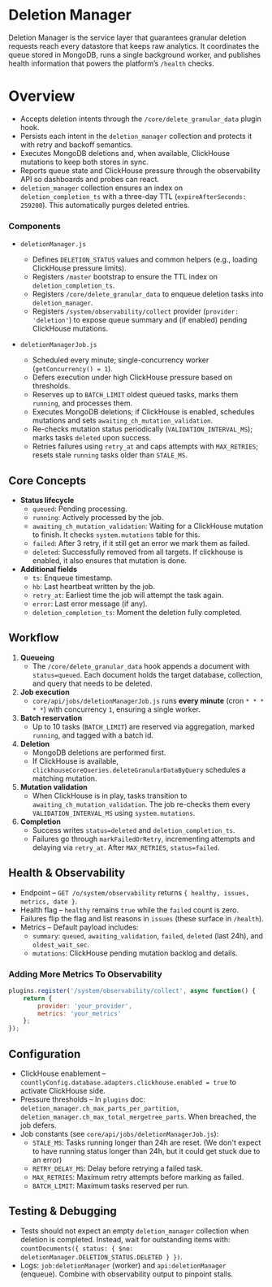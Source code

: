 # Deletion Manager

Deletion Manager is the service layer that guarantees granular deletion requests reach every datastore that keeps raw analytics. It coordinates the queue stored in MongoDB, runs a single background worker, and publishes health information that powers the platform’s `/health` checks.


# Overview

- Accepts deletion intents through the `/core/delete_granular_data` plugin hook.
- Persists each intent in the `deletion_manager` collection and protects it with retry and backoff semantics.
- Executes MongoDB deletions and, when available, ClickHouse mutations to keep both stores in sync.
- Reports queue state and ClickHouse pressure through the observability API so dashboards and probes can react.
- `deletion_manager` collection ensures an index on `deletion_completion_ts` with a three-day TTL (`expireAfterSeconds: 259200`). This automatically purges deleted entries.

### Components

- `deletionManager.js`
  - Defines `DELETION_STATUS` values and common helpers (e.g., loading ClickHouse pressure limits).
  - Registers `/master` bootstrap to ensure the TTL index on `deletion_completion_ts`.
  - Registers `/core/delete_granular_data` to enqueue deletion tasks into `deletion_manager`.
  - Registers `/system/observability/collect` provider (`provider: 'deletion'`) to expose queue summary and (if enabled) pending ClickHouse mutations.

- `deletionManagerJob.js`
  - Scheduled every minute; single-concurrency worker (`getConcurrency() = 1`).
  - Defers execution under high ClickHouse pressure based on thresholds.
  - Reserves up to `BATCH_LIMIT` oldest queued tasks, marks them `running`, and processes them.
  - Executes MongoDB deletions; if ClickHouse is enabled, schedules mutations and sets `awaiting_ch_mutation_validation`.
  - Re-checks mutation status periodically (`VALIDATION_INTERVAL_MS`); marks tasks `deleted` upon success.
  - Retries failures using `retry_at` and caps attempts with `MAX_RETRIES`; resets stale `running` tasks older than `STALE_MS`.

## Core Concepts

- **Status lifecycle**
  - `queued`: Pending processing.
  - `running`: Actively processed by the job.
  - `awaiting_ch_mutation_validation`: Waiting for a ClickHouse mutation to finish. It checks `system.mutations` table for this.
  - `failed`: After 3 retry, if it still get an error we mark them as failed.
  - `deleted`: Successfully removed from all targets. If clickhouse is enabled, it also ensures that mutation is done.
- **Additional fields**
  - `ts`: Enqueue timestamp.
  - `hb`: Last heartbeat written by the job.
  - `retry_at`: Earliest time the job will attempt the task again.
  - `error`: Last error message (if any).
  - `deletion_completion_ts`: Moment the deletion fully completed.

## Workflow

1. **Queueing**
   - The `/core/delete_granular_data` hook appends a document with `status=queued`. Each document holds the target database, collection, and query that needs to be deleted.
2. **Job execution**
   - `core/api/jobs/deletionManagerJob.js` runs **every minute** (cron `* * * * *`) with concurrency `1`, ensuring a single worker.
3. **Batch reservation**
   - Up to 10 tasks (`BATCH_LIMIT`) are reserved via aggregation, marked `running`, and tagged with a batch id.
4. **Deletion**
   - MongoDB deletions are performed first.
   - If ClickHouse is available, `clickhouseCoreQueries.deleteGranularDataByQuery` schedules a matching mutation.
5. **Mutation validation**
   - When ClickHouse is in play, tasks transition to `awaiting_ch_mutation_validation`. The job re-checks them every `VALIDATION_INTERVAL_MS` using `system.mutations`.
6. **Completion**
   - Success writes `status=deleted` and `deletion_completion_ts`.
   - Failures go through `markFailedOrRetry`, incrementing attempts and delaying via `retry_at`. After `MAX_RETRIES`, `status=failed`.


## Health & Observability

- Endpoint – `GET /o/system/observability` returns `{ healthy, issues, metrics, date }`.
- Health flag – `healthy` remains `true` while the `failed` count is zero. Failures flip the flag and list reasons in `issues` (these surface in `/health`).
- Metrics – Default payload includes:
  - `summary`: `queued`, `awaiting_validation`, `failed`, `deleted` (last 24h), and `oldest_wait_sec`.
  - `mutations`: ClickHouse pending mutation backlog and details.

### Adding More Metrics To Observability

```js
plugins.register('/system/observability/collect', async function() {
    return {
        provider: 'your_provider',
        metrics: 'your_metrics'
    };
});
```

## Configuration

- ClickHouse enablement – `countlyConfig.database.adapters.clickhouse.enabled = true` to activate ClickHouse side.
- Pressure thresholds – In `plugins` doc: `deletion_manager.ch_max_parts_per_partition`, `deletion_manager.ch_max_total_mergetree_parts`. When breached, the job defers.
- Job constants (see `core/api/jobs/deletionManagerJob.js`):
  - `STALE_MS`: Tasks running longer than 24h are reset. (We don't expect to have running status longer than 24h, but it could get stuck due to an error)
  - `RETRY_DELAY_MS`: Delay before retrying a failed task.
  - `MAX_RETRIES`: Maximum retry attempts before marking as failed.
  - `BATCH_LIMIT`: Maximum tasks reserved per run.


## Testing & Debugging

- Tests should not expect an empty `deletion_manager` collection when deletion is completed. Instead, wait for outstanding items with:
  `countDocuments({ status: { $ne: deletionManager.DELETION_STATUS.DELETED } })`.
- Logs: `job:deletionManager` (worker) and `api:deletionManager` (enqueue). Combine with observability output to pinpoint stalls.

